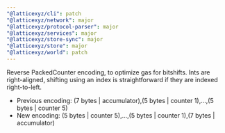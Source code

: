 ```yaml
---
"@latticexyz/cli": patch
"@latticexyz/network": major
"@latticexyz/protocol-parser": major
"@latticexyz/services": major
"@latticexyz/store-sync": major
"@latticexyz/store": major
"@latticexyz/world": patch
---
```


Reverse PackedCounter encoding, to optimize gas for bitshifts.
Ints are right-aligned, shifting using an index is straightforward if they are indexed right-to-left.

- Previous encoding: (7 bytes | accumulator),(5 bytes | counter 1),...,(5 bytes | counter 5)
- New encoding: (5 bytes | counter 5),...,(5 bytes | counter 1),(7 bytes | accumulator)
